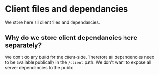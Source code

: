 # Client files and dependancies

We store here all client files and dependancies.  

## Why do we store client dependancies here separately? 
We don't do any build for the client-side. Therefore all dependencies need to be available publically in the `/client` path. We don't want to expose all server dependancies to the public.
